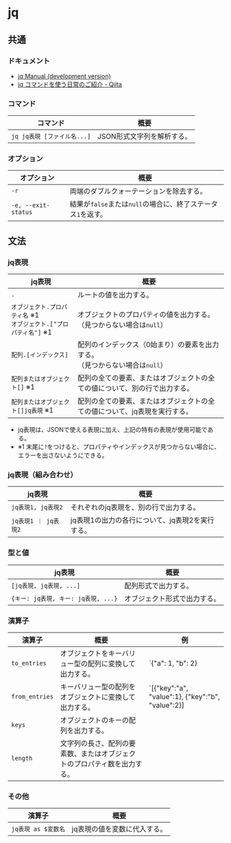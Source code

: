 # jq

## 共通

### ドキュメント

- [jq Manual (development version)](https://stedolan.github.io/jq/manual/)
- [jq コマンドを使う日常のご紹介 - Qiita](https://qiita.com/takeshinoda@github/items/2dec7a72930ec1f658af)

### コマンド

| コマンド                    | 概要                       |
| --------------------------- | -------------------------- |
| `jq jq表現 [ファイル名...]` | JSON形式文字列を解析する。 |

### オプション

| オプション          | 概要                                                         |
| ------------------- | ------------------------------------------------------------ |
| `-r`                | 両端のダブルクォーテーションを除去する。                     |
| `-e, --exit-status` | 結果が`false`または`null`の場合に、終了ステータス`1`を返す。 |

## 文法

### jq表現

| jq表現                                 | 概要                                                         |
| -------------------------------------- | ------------------------------------------------------------ |
| `.`                                    | ルートの値を出力する。                                       |
| `オブジェクト.プロパティ名` ※1<br />`オブジェクト.["プロパティ名"]` ※1 | オブジェクトのプロパティの値を出力する。<br />（見つからない場合は`null`）     |
| `配列.[インデックス]`                 | 配列のインデックス（0始まり）の要素を出力する。<br />（見つからない場合は`null`） |
| `配列またはオブジェクト[]` ※1           | 配列の全ての要素、またはオブジェクトの全ての値について、別の行で出力する。 |
| `配列またはオブジェクト[]jq表現` ※1 | 配列の全ての要素、またはオブジェクトの全ての値について、jq表現を実行する。 |

- jq表現は、JSONで使える表現に加え、上記の特有の表現が使用可能である。
- ※1 末尾に`?`をつけると、プロパティやインデックスが見つからない場合に、エラーを出さないようにできる。

### jq表現（組み合わせ）

| jq表現               | 概要                                             |
| -------------------- | ------------------------------------------------ |
| `jq表現1, jq表現2`   | それぞれのjq表現を、別の行で出力する。           |
| `jq表現1 ｜ jq表現2` | jq表現1の出力の各行について、jq表現2を実行する。 |

### 型と値

| jq表現                              | 概要                         |
| ----------------------------------- | ---------------------------- |
| `[jq表現, jq表現, ...]`             | 配列形式で出力する。         |
| `{キー: jq表現, キー: jq表現, ...}` | オブジェクト形式で出力する。 |

### 演算子

| 演算子         | 概要                                                         | 例                                                           |
| -------------- | ------------------------------------------------------------ | ------------------------------------------------------------ |
| `to_entries`   | オブジェクトをキーバリュー型の配列に変換して出力する。       | `{"a": 1, "b": 2} | to_entries`<br />-> `[{"key":"a", "value":1}, {"key":"b", "value":2}]` |
| `from_entries` | キーバリュー型の配列をオブジェクトに変換して出力する。       | `[{"key":"a", "value":1}, {"key":"b", "value":2}] | to_entries`<br />-> `{"a": 1, "b": 2}` |
| `keys`         | オブジェクトのキーの配列を出力する。                         |                                                              |
| `length`       | 文字列の長さ、配列の要素数、またはオブジェクトのプロパティ数を出力する。 |                                                              |

### その他

| 演算子              | 概要                         |
| ------------------- | ---------------------------- |
| `jq表現 as $変数名` | jq表現の値を変数に代入する。 |
